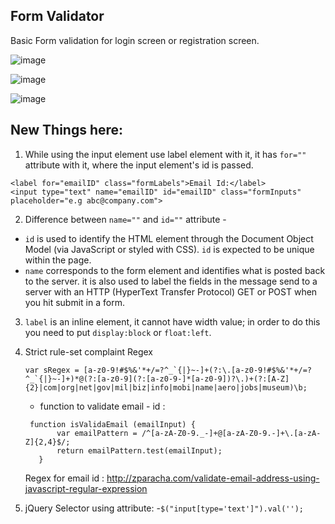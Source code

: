 ## Form Validator

Basic Form validation for login screen or registration screen.

![image](https://user-images.githubusercontent.com/45108269/144752871-8c4f8888-458f-46bf-bb51-3d2d55376eb0.png)

![image](https://user-images.githubusercontent.com/45108269/144752878-b4313c45-dd08-4599-b06a-d4734aebcc31.png)

![image](https://user-images.githubusercontent.com/45108269/144752901-aa317b6a-b4a0-41d9-bd41-3f3c97250cfb.png)


## New Things here:

1. While using the input element use label element with it, it has `for=""` attribute with it, where the input element's id is passed.  <br/>  
```
<label for="emailID" class="formLabels">Email Id:</label>
<input type="text" name="emailID" id="emailID" class="formInputs" placeholder="e.g abc@company.com">
```
2.  Difference between `name=""` and `id=""` attribute - 
  - `id` is used to identify the HTML element through the Document Object Model (via JavaScript or styled with CSS). `id` is expected to be unique within the page.
  - `name` corresponds to the form element and identifies what is posted back to the server. it  is also used to label the fields in the message send to a server with an HTTP (HyperText Transfer Protocol) GET or POST when you hit submit in a form.

3. `label` is an inline element, it cannot have width value; in order to do this you need to put `display:block` or `float:left`.
4.  Strict rule-set complaint Regex
     ```
     var sRegex = [a-z0-9!#$%&'*+/=?^_`{|}~-]+(?:\.[a-z0-9!#$%&'*+/=?^_`{|}~-]+)*@(?:[a-z0-9](?:[a-z0-9-]*[a-z0-9])?\.)+(?:[A-Z]{2}|com|org|net|gov|mil|biz|info|mobi|name|aero|jobs|museum)\b; 
     ```
     
     - function to validate email - id :
     ```
      function isValidaEmail (emailInput) {
            var emailPattern = /^[a-zA-Z0-9._-]+@[a-zA-Z0-9.-]+\.[a-zA-Z]{2,4}$/;
            return emailPattern.test(emailInput); 
        }
     ```
    Regex for email id :
    http://zparacha.com/validate-email-address-using-javascript-regular-expression 

5. jQuery Selector using attribute:
    -`$("input[type='text']").val('');`
